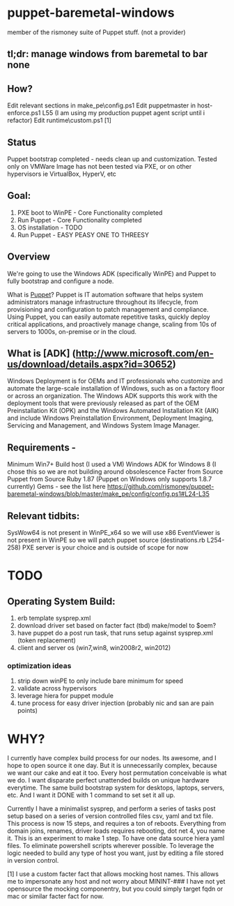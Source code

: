puppet-baremetal-windows
========================

member of the rismoney suite of Puppet stuff. (not a provider)

## tl;dr: manage windows from baremetal to bar none

## How?
Edit relevant sections in make_pe\config.ps1
Edit puppetmaster in host-enforce.ps1 L55 (I am using my production puppet agent script until i refactor)
Edit runtime\custom.ps1 [1]

## Status
Puppet bootstrap completed - needs clean up and customization.  Tested only on VMWare
Image has not been tested via PXE, or on other hypervisors ie VirtualBox, HyperV, etc

## Goal:
1. PXE boot to WinPE - Core Functionality completed
2. Run Puppet - Core Functionality completed
3. OS installation - TODO
4. Run Puppet - EASY PEASY ONE TO THREESY

## Overview
We're going to use the Windows ADK (specifically WinPE) and Puppet to fully bootstrap and configure a node.

What is [Puppet](www.puppetlabs.com)? Puppet is IT automation software that helps system administrators manage infrastructure throughout its lifecycle, from provisioning and configuration to patch management and compliance. Using Puppet, you can easily automate repetitive tasks, quickly deploy critical applications, and proactively manage change, scaling from 10s of servers to 1000s, on-premise or in the cloud.

## What is [ADK] (http://www.microsoft.com/en-us/download/details.aspx?id=30652)
Windows Deployment is for OEMs and IT professionals who customize and automate the large-scale installation of Windows, such as on a factory floor or across an organization. The Windows ADK supports this work with the deployment tools that were previously released as part of the OEM Preinstallation Kit (OPK) and the Windows Automated Installation Kit (AIK) and include Windows Preinstallation Environment, Deployment Imaging, Servicing and Management, and Windows System Image Manager. 

## Requirements - 
Minimum Win7+ Build host (I used a VM)
Windows ADK for Windows 8 (I chose this so we are not building around obsolescence 
Facter from Source
Puppet from Source
Ruby 1.87 (Puppet on Windows only supports 1.8.7 currently)
Gems - see the list here https://github.com/rismoney/puppet-baremetal-windows/blob/master/make_pe/config/config.ps1#L24-L35

## Relevant tidbits:
SysWow64 is not present in WinPE_x64 so we will use x86
EventViewer is not present in WinPE so we will patch puppet source (destinations.rb L254-258)
PXE server is your choice and is outside of scope for now



# TODO 

## Operating System Build:
1. erb template sysprep.xml
2. download driver set based on facter fact (tbd) make/model to $oem?
3. have puppet do a post run task, that runs setup against sysprep.xml (token replacement)
4. client and server os (win7,win8, win2008r2, win2012)

### optimization ideas
1. strip down winPE to only include bare minimum for speed
2. validate across hypervisors
3. leverage hiera for puppet module
4. tune process for easy driver injection (probably nic and san are pain points)



# WHY?
I currently have complex build process for our nodes.  Its awesome, and I hope to open source it one day.
But it is unnecessarily complex, because we want our cake and eat it too.  Every host permutation conceivable
is what we do.  I want disparate perfect unattended builds on unique hardware everytime.
The same build bootstrap system for desktops, laptops, servers, etc.  And I want it DONE with 1 command to set 
set it all up.  

Currently I have a minimalist sysprep, and perform a series of tasks post setup based on a series of 
version controlled files csv, yaml and txt file.  This process is now 15 steps, and requires a ton of reboots.
Everything from domain joins, renames, driver loads requires rebooting, dot net 4, you name it.
This is an experiment to make 1 step.  To have one data source hiera yaml files.  To eliminate powershell scripts
wherever possible.  To leverage the logic needed to build any type of host you want, just by editing a file
stored in version control.

[1] I use a custom facter fact that allows mocking host names.  This allows me to impersonate any host and not worry about MININT-###
I have not yet opensource the mocking componentry, but you could simply target fqdn or mac or similar facter fact for now.

